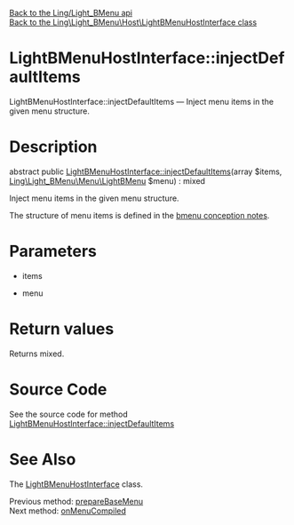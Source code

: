 [Back to the Ling/Light_BMenu api](https://github.com/lingtalfi/Light_BMenu/blob/master/doc/api/Ling/Light_BMenu.md)<br>
[Back to the Ling\Light_BMenu\Host\LightBMenuHostInterface class](https://github.com/lingtalfi/Light_BMenu/blob/master/doc/api/Ling/Light_BMenu/Host/LightBMenuHostInterface.md)


LightBMenuHostInterface::injectDefaultItems
================



LightBMenuHostInterface::injectDefaultItems — Inject menu items in the given menu structure.




Description
================


abstract public [LightBMenuHostInterface::injectDefaultItems](https://github.com/lingtalfi/Light_BMenu/blob/master/doc/api/Ling/Light_BMenu/Host/LightBMenuHostInterface/injectDefaultItems.md)(array $items, [Ling\Light_BMenu\Menu\LightBMenu](https://github.com/lingtalfi/Light_BMenu/blob/master/doc/api/Ling/Light_BMenu/Menu/LightBMenu.md) $menu) : mixed




Inject menu items in the given menu structure.

The structure of menu items is defined in the [bmenu conception notes](https://github.com/lingtalfi/Light_BMenu/blob/master/doc/pages/conception-notes.md).




Parameters
================


- items

    

- menu

    


Return values
================

Returns mixed.








Source Code
===========
See the source code for method [LightBMenuHostInterface::injectDefaultItems](https://github.com/lingtalfi/Light_BMenu/blob/master/Host/LightBMenuHostInterface.php#L45-L45)


See Also
================

The [LightBMenuHostInterface](https://github.com/lingtalfi/Light_BMenu/blob/master/doc/api/Ling/Light_BMenu/Host/LightBMenuHostInterface.md) class.

Previous method: [prepareBaseMenu](https://github.com/lingtalfi/Light_BMenu/blob/master/doc/api/Ling/Light_BMenu/Host/LightBMenuHostInterface/prepareBaseMenu.md)<br>Next method: [onMenuCompiled](https://github.com/lingtalfi/Light_BMenu/blob/master/doc/api/Ling/Light_BMenu/Host/LightBMenuHostInterface/onMenuCompiled.md)<br>

